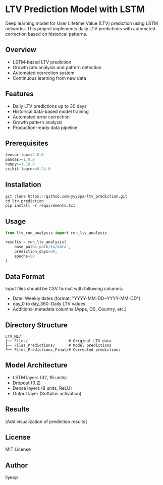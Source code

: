 # LTV Prediction Model with LSTM

Deep learning model for User Lifetime Value (LTV) prediction using LSTM networks. This project implements daily LTV predictions with automated correction based on historical patterns.

## Overview

- LSTM-based LTV prediction
- Growth rate analysis and pattern detection  
- Automated correction system
- Continuous learning from new data

## Features

- Daily LTV predictions up to 30 days
- Historical data-based model training
- Automated error correction
- Growth pattern analysis
- Production-ready data pipeline

## Prerequisites

```python
tensorflow>=2.0.0
pandas>=1.0.0
numpy>=1.18.0
scikit-learn>=0.24.0
```

## Installation
```python
git clone https://github.com/yyyopa/ltv_prediction.git
cd ltv_prediction
pip install -r requirements.txt
```

## Usage
```python
from ltv_run_analysis import run_ltv_analysis

results = run_ltv_analysis(
    base_path='path/to/data',
    prediction_days=30,
    epochs=50
)
```
## Data Format
Input files should be CSV format with following columns:

- Date: Weekly dates (format: "YYYY-MM-DD~YYYY-MM-DD")
- day_0 to day_360: Daily LTV values
- Additional metadata columns (Apps, OS, Country, etc.)

## Directory Structure
```
LTV_ML/
├── Files/                  # Original LTV data
├── Files_Predictions/      # Model predictions
└── Files_Predictions_Final/# Corrected predictions
```

## Model Architecture
- LSTM layers (32, 16 units)
- Dropout (0.2)
- Dense layers (8 units, ReLU)
- Output layer (Softplus activation)

## Results
[Add visualization of prediction results]

## License
MIT License

## Author
Ilyeop
